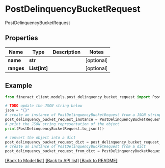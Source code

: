 # PostDelinquencyBucketRequest

PostDelinquencyBucketRequest

## Properties

Name | Type | Description | Notes
------------ | ------------- | ------------- | -------------
**name** | **str** |  | [optional] 
**ranges** | **List[int]** |  | [optional] 

## Example

```python
from fineract_client.models.post_delinquency_bucket_request import PostDelinquencyBucketRequest

# TODO update the JSON string below
json = "{}"
# create an instance of PostDelinquencyBucketRequest from a JSON string
post_delinquency_bucket_request_instance = PostDelinquencyBucketRequest.from_json(json)
# print the JSON string representation of the object
print(PostDelinquencyBucketRequest.to_json())

# convert the object into a dict
post_delinquency_bucket_request_dict = post_delinquency_bucket_request_instance.to_dict()
# create an instance of PostDelinquencyBucketRequest from a dict
post_delinquency_bucket_request_from_dict = PostDelinquencyBucketRequest.from_dict(post_delinquency_bucket_request_dict)
```
[[Back to Model list]](../README.md#documentation-for-models) [[Back to API list]](../README.md#documentation-for-api-endpoints) [[Back to README]](../README.md)


